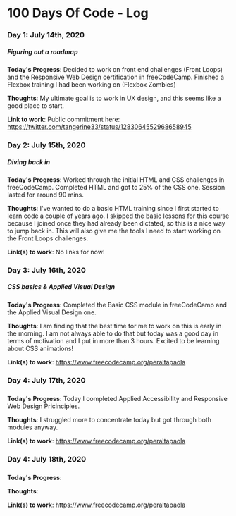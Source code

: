# 100 Days Of Code - Log

### Day 1: July 14th, 2020 
##### Figuring out a roadmap

**Today's Progress**: Decided to work on front end challenges (Front Loops) and the Responsive Web Design certification in freeCodeCamp. Finished a Flexbox training I had been working on (Flexbox Zombies)
 
**Thoughts**: My ultimate goal is to work in UX design, and this seems like a good place to start.

**Link to work**: Public commitment here: https://twitter.com/tangerine33/status/1283064552968658945

### Day 2: July 15th, 2020 
##### Diving back in

**Today's Progress**: Worked through the initial HTML and CSS challenges in freeCodeCamp. Completed HTML and got to 25% of the CSS one. Session lasted for around 90 mins.

**Thoughts**: I've wanted to do a basic HTML training since I first started to learn code a couple of years ago. I skipped the basic lessons for this course because I joined once they had already been dictated, so this is a nice way to jump back in. This will also give me the tools I need to start working on the Front Loops challenges.

**Link(s) to work**: No links for now!


### Day 3: July 16th, 2020 
##### CSS basics & Applied Visual Design

**Today's Progress**: Completed the Basic CSS module in freeCodeCamp and the Applied Visual Design one. 

**Thoughts**: I am finding that the best time for me to work on this is early in the morning. I am not always able to do that but today was a good day in terms of motivation and I put in more than 3 hours. Excited to be learning about CSS animations!

**Link(s) to work**: https://www.freecodecamp.org/peraltapaola

### Day 4: July 17th, 2020 
##### 

**Today's Progress**: Today I completed Applied Accessibility and Responsive Web Design Pricinciples.  

**Thoughts**: I struggled more to concentrate today but got through both modules anyway.

**Link(s) to work**: https://www.freecodecamp.org/peraltapaola

### Day 4: July 18th, 2020 
##### 

**Today's Progress**: 

**Thoughts**: 

**Link(s) to work**: https://www.freecodecamp.org/peraltapaola